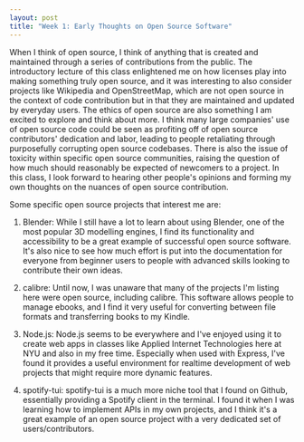 ```yaml
---
layout: post
title: "Week 1: Early Thoughts on Open Source Software"
---
```


When I think of open source, I think of anything that is created and maintained through a series of contributions from the public. The introductory lecture of this class enlightened me on how licenses play into making something truly open source, and it was interesting to also consider projects like Wikipedia and OpenStreetMap, which are not open source in the context of code contribution but in that they are maintained and updated by everyday users. The ethics of open source are also something I am excited to explore and think about more. I think many large companies' use of open source code could be seen as profiting off of open source contributors' dedication and labor, leading to people retaliating through purposefully corrupting open source codebases. There is also the issue of toxicity within specific open source communities, raising the question of how much should reasonably be expected of newcomers to a project. In this class, I look forward to hearing other people's opinions and forming my own thoughts on the nuances of open source contribution.

Some specific open source projects that interest me are:

<!--more-->

1. Blender: 
While I still have a lot to learn about using Blender, one of the most popular 3D modelling engines, I find its functionality and accessibility to be a great example of successful open source software. It's also nice to see how much effort is put into the documentation for everyone from beginner users to people with advanced skills looking to contribute their own ideas.

2. calibre: 
Until now, I was unaware that many of the projects I'm listing here were open source, including calibre. This software allows people to manage ebooks, and I find it very useful for converting between file formats and transferring books to my Kindle.

1. Node.js: 
Node.js seems to be everywhere and I've enjoyed using it to create web apps in classes like Applied Internet Technologies here at NYU and also in my free time. Especially when used with Express, I've found it provides a useful environment for realtime development of web projects that might require more dynamic features.

1. spotify-tui: 
spotify-tui is a much more niche tool that I found on Github, essentially providing a Spotify client in the terminal. I found it when I was learning how to implement APIs in my own projects, and I think it's a great example of an open source project with a very dedicated set of users/contributors.